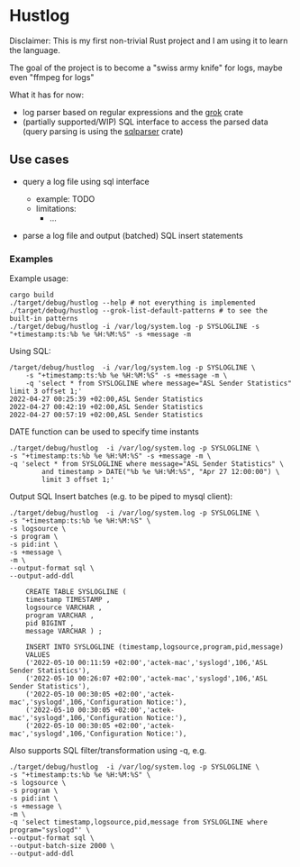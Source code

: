 # Hustlog

Disclaimer: This is my first non-trivial Rust project and I am using it to learn the language.

The goal of the project is to become a "swiss army knife" for logs, maybe even "ffmpeg for logs"

What it has for now: 

- log parser based on regular expressions and the [grok](https://crates.io/crates/grok) crate
- (partially supported/WIP) SQL interface to access the parsed data
(query parsing is using the [sqlparser](https://crates.io/crates/sqlparser) crate)


## Use cases

* query a log file using sql interface
  * example:
       TODO
  * limitations:
    * ...

* parse a log file and output (batched) SQL insert statements


### Examples

Example usage:

    cargo build
    ./target/debug/hustlog --help # not everything is implemented
    ./target/debug/hustlog --grok-list-default-patterns # to see the built-in patterns
    ./target/debug/hustlog -i /var/log/system.log -p SYSLOGLINE -s "+timestamp:ts:%b %e %H:%M:%S" -s +message -m

Using SQL:

    /target/debug/hustlog  -i /var/log/system.log -p SYSLOGLINE \
        -s "+timestamp:ts:%b %e %H:%M:%S" -s +message -m \
        -q 'select * from SYSLOGLINE where message="ASL Sender Statistics" limit 3 offset 1;'
    2022-04-27 00:25:39 +02:00,ASL Sender Statistics
    2022-04-27 00:42:19 +02:00,ASL Sender Statistics
    2022-04-27 00:57:19 +02:00,ASL Sender Statistics

DATE function can be used to specify time instants

    ./target/debug/hustlog  -i /var/log/system.log -p SYSLOGLINE \
    -s "+timestamp:ts:%b %e %H:%M:%S" -s +message -m \
    -q 'select * from SYSLOGLINE where message="ASL Sender Statistics" \
            and timestamp > DATE("%b %e %H:%M:%S", "Apr 27 12:00:00") \
            limit 3 offset 1;'


Output SQL Insert batches (e.g. to be piped to mysql client):

    ./target/debug/hustlog  -i /var/log/system.log -p SYSLOGLINE \
    -s "+timestamp:ts:%b %e %H:%M:%S" \
    -s logsource \
    -s program \
    -s pid:int \
    -s +message \
    -m \
    --output-format sql \
    --output-add-ddl
    
        CREATE TABLE SYSLOGLINE (
        timestamp TIMESTAMP ,
        logsource VARCHAR ,
        program VARCHAR ,
        pid BIGINT ,
        message VARCHAR ) ;
        
        INSERT INTO SYSLOGLINE (timestamp,logsource,program,pid,message)
        VALUES
        ('2022-05-10 00:11:59 +02:00','actek-mac','syslogd',106,'ASL Sender Statistics'),
        ('2022-05-10 00:26:07 +02:00','actek-mac','syslogd',106,'ASL Sender Statistics'),
        ('2022-05-10 00:30:05 +02:00','actek-mac','syslogd',106,'Configuration Notice:'),
        ('2022-05-10 00:30:05 +02:00','actek-mac','syslogd',106,'Configuration Notice:'),
        ('2022-05-10 00:30:05 +02:00','actek-mac','syslogd',106,'Configuration Notice:'),


Also supports SQL filter/transformation using -q, e.g.

    ./target/debug/hustlog  -i /var/log/system.log -p SYSLOGLINE \
    -s "+timestamp:ts:%b %e %H:%M:%S" \
    -s logsource \
    -s program \
    -s pid:int \
    -s +message \
    -m \
    -q 'select timestamp,logsource,pid,message from SYSLOGLINE where program="syslogd"' \
    --output-format sql \
    --output-batch-size 2000 \
    --output-add-ddl

